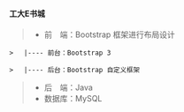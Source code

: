 #### 工大E书城
> - 前　端：Bootstrap 框架进行布局设计
> 
	> 　|---- 前台：Bootstrap 3
> 
	> 　|---- 后台：Bootstrap 自定义框架
> 
> - 后　端：Java
> - 数据库：MySQL